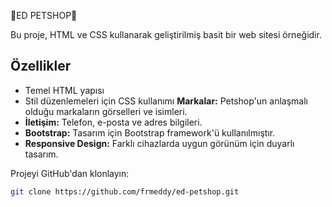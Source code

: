 🐾ED PETSHOP🐾

Bu proje, HTML ve CSS kullanarak geliştirilmiş basit bir web sitesi örneğidir.
## Özellikler

- Temel HTML yapısı
- Stil düzenlemeleri için CSS kullanımı
**Markalar:** Petshop'un anlaşmalı olduğu markaların görselleri ve isimleri.
- **İletişim:** Telefon, e-posta ve adres bilgileri.
- **Bootstrap:** Tasarım için Bootstrap framework'ü kullanılmıştır.
- **Responsive Design:** Farklı cihazlarda uygun görünüm için duyarlı tasarım.

Projeyi GitHub'dan klonlayın:
   ```bash
   git clone https://github.com/frmeddy/ed-petshop.git
